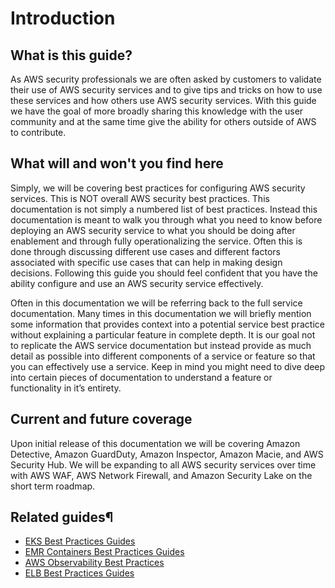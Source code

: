 # Introduction

## What is this guide?

As AWS security professionals we are often asked by customers to validate their use of AWS security services and to give tips and tricks on how to use these services and how others use AWS security services. With this guide we have the goal of more broadly sharing this knowledge with the user community and at the same time give the ability for others outside of AWS to contribute.

## What will and won't you find here

Simply, we will be covering best practices for configuring AWS security services. This is NOT overall AWS security best practices. This documentation is not simply a numbered list of best practices. Instead this documentation is meant to walk you through what you need to know before deploying an AWS security service to what you should be doing after enablement and through fully operationalizing the service. Often this is done through discussing different use cases and different factors associated with specific use cases that can help in making design decisions. Following this guide you should feel confident that you have the ability configure and use an AWS security service effectively.

Often in this documentation we will be referring back to the full service documentation. Many times in this documentation we will briefly mention some information that provides context into a potential service best practice without explaining a particular feature in complete depth. It is our goal not to replicate the AWS service documentation but instead provide as much detail as possible into different components of a service or feature so that you can effectively use a service. Keep in mind you might need to dive deep into certain pieces of documentation to understand a feature or functionality in it’s entirety.

## Current and future coverage

Upon initial release of this documentation we will be covering Amazon Detective, Amazon GuardDuty, Amazon Inspector, Amazon Macie, and AWS Security Hub. We will be expanding to all AWS security services over time with AWS WAF, AWS Network Firewall, and Amazon Security Lake on the short term roadmap.

## Related guides¶

* [EKS Best Practices Guides](https://aws.github.io/aws-eks-best-practices/)
* [EMR Containers Best Practices Guides](https://aws.github.io/aws-emr-containers-best-practices/)
* [AWS Observability Best Practices](https://aws-observability.github.io/observability-best-practices/)
* [ELB Best Practices Guides](https://aws.github.io/aws-elb-best-practices/)
